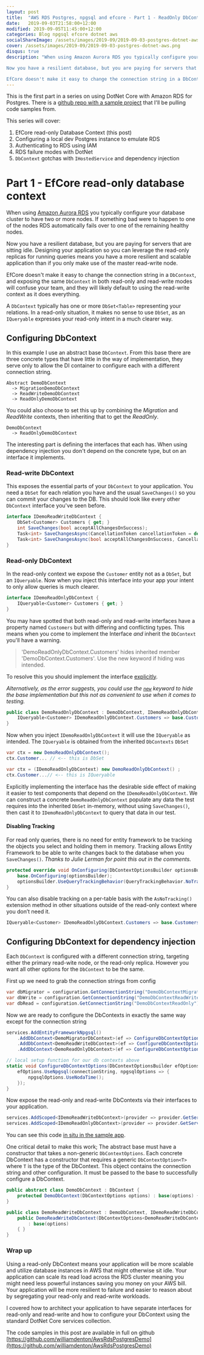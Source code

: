 ```yaml
---
layout: post
title:  "AWS RDS Postgres, npgsql and efcore - Part 1 - ReadOnly DbContext"
date:   2019-09-03T21:58:00+12:00
modified: 2019-09-05T11:45:00+12:00
categories: Blog npgsql efcore dotnet aws
socialShareImage: /assets/images/2019-09/2019-09-03-postgres-dotnet-aws.png
cover: /assets/images/2019-09/2019-09-03-postgres-dotnet-aws.png
disqus: true
description: "When using Amazon Aurora RDS you typically configure your database cluster to have two or more nodes. If something bad were to happen to one of the nodes RDS automatically fails over to one of the remaining healthy nodes.

Now you have a resilient database, but you are paying for servers that are sitting idle. Designing your application so you can leverage the read only replicas for running queries means you have a more resilient and scalable application than if you only make use of the master read write node.

EfCore doesn't make it easy to change the connection string in a DbContext..."
---
```


This is the first part in a series on using DotNet Core with Amazon RDS for Postgres. There is a [github repo with a sample project](https://github.com/williamdenton/AwsRdsPostgresDemo) that I'll be pulling code samples from. 

This series will cover:
1. EfCore read-only Database Context (this post)
2. Configuring a local dev Postgres instance to emulate RDS
3. Authenticating to RDS using IAM
4. RDS failure modes with DotNet
5. `DbContext` gotchas with `IHostedService` and dependency injection

# Part 1 - EfCore read-only database context
When using [Amazon Aurora RDS](https://docs.aws.amazon.com/AmazonRDS/latest/AuroraUserGuide/CHAP_AuroraOverview.html) you typically configure your database cluster to have two or more nodes. If something bad were to happen to one of the nodes RDS automatically fails over to one of the remaining healthy nodes.

Now you have a resilient database, but you are paying for servers that are sitting idle. Designing your application so you can leverage the read-only replicas for running queries means you have a more resilient and scalable application than if you only make use of the master read-write node.

EfCore doesn't make it easy to change the connection string in a `DbContext`, and exposing the same `DbContext` in both read-only and read-write modes will confuse your team, and they will likely default to using the read-write context as it does everything.

A `DbContext` typically has one or more `DbSet<Table>` representing your relations. In a read-only situation, it makes no sense to use `DbSet`, as an `IQueryable` expresses your read-only intent in a much clearer way.

## Configuring DbContext
In this example I use an abstract base `DbContext`. From this base there are three concrete types that have little in the way of implementation, they serve only to allow the DI container to configure each with a different connection string.

```
Abstract DemoDbContext
  -> MigrationDemoDbContext
  -> ReadWriteDemoDbContext
  -> ReadOnlyDemoDbContext
```

You could also choose to set this up by combining the *Migration* and *ReadWrite* contexts, then inheriting that to get the *ReadOnly*.

```
DemoDbContext
  -> ReadOnlyDemoDbContext
```

The interesting part is defining the interfaces that each has. When using dependency injection you don't depend on the concrete type, but on an interface it implements.


### Read-write DbContext
This exposes the essential parts of your `DbContext` to your application. You need a `DbSet` for each relation you have and the usual `SaveChanges()` so you can commit your changes to the DB. This should look like every other `DbContext` interface you've seen before.
```cs
interface IDemoReadWriteDbContext {
    DbSet<Customer> Customers { get; }
    int SaveChanges(bool acceptAllChangesOnSuccess);
    Task<int> SaveChangesAsync(CancellationToken cancellationToken = default);
    Task<int> SaveChangesAsync(bool acceptAllChangesOnSuccess, CancellationToken cancellationToken = default);
}
```

### Read-only DbContext

In the read-only context we expose the `Customer` entity not as a `DbSet`, but an `IQueryable`. Now when you inject this interface into your app your intent to only allow queries is much clearer.

```cs
interface IDemoReadOnlyDbContext {
    IQueryable<Customer> Customers { get; }
}
```

You may have spotted that both read-only and read-write interfaces have a property named `Customers` but with differing and conflicting types. This means when you come to implement the Interface _and_ inherit the `DbContext` you'll have a warning.

> 'DemoReadOnlyDbContext.Customers' hides inherited member 'DemoDbContext.Customers'. 
> Use the new keyword if hiding was intended. 

To resolve this you should implement the interface [explicitly](https://docs.microsoft.com/en-us/dotnet/csharp/programming-guide/interfaces/explicit-interface-implementation). 

_Alternatively, as the error suggests, you could use the [`new`](https://docs.microsoft.com/en-us/dotnet/csharp/language-reference/keywords/new-modifier) keyword to hide the base implementation but this not as convenient to use when it comes to testing._

```cs
public class DemoReadOnlyDbContext : DemoDbContext, IDemoReadOnlyDbContext {
    IQueryable<Customer> IDemoReadOnlyDbContext.Customers => base.Customers.AsQueryable();
}
```

Now when you inject `IDemoReadOnlyDbContext` it will use the `IQueryable` as intended. The `IQueryable` is obtained from the inherited `DbContexts` `DbSet`

```cs
var ctx = new DemoReadOnlyDbContext();
ctx.Customer... // <-- this is DbSet
```

```cs
var ctx = (IDemoReadOnlyDbContext) new DemoReadOnlyDbContext() ;
ctx.Customer...// <-- this is IQueryable
```

Explicitly implementing the interface has the desirable side effect of making it easier to test components that depend on the `IDemoReadOnlyDbContext`. We can construct a concrete `DemoReadOnlyDbContext` populate any data the test requires into the inherited `DbSet` in-memory, without using `SaveChanges()`, then cast it to `IDemoReadOnlyDbContext` to query that data in our test.


#### Disabling Tracking
For read only queries, there is no need for entity framework to be tracking the objects you select and holding them in memory. Tracking allows Entity Framework to be able to write changes back to the database when you `SaveChanges()`. _Thanks to Julie Lerman for point this out in the comments._
```cs
protected override void OnConfiguring(DbContextOptionsBuilder optionsBuilder) {
	base.OnConfiguring(optionsBuilder);
	optionsBuilder.UseQueryTrackingBehavior(QueryTrackingBehavior.NoTracking);
}
```

You can also disable tracking on a per-table basis with the `AsNoTracking()` extension method in other situations outside of the read-only context where you don’t need it.

```cs
IQueryable<Customer> IDemoReadOnlyDbContext.Customers => base.Customers.AsNoTracking();
```

## Configuring DbContext for dependency injection

Each `DbContext` is configured with a different connection string, targeting either the primary read-wite node, or the read-only replica. However you want all other options for the `DbContext` to be the same.

First up we need to grab the connection strings from config
```cs
var dbMigrator = configuration.GetConnectionString("DemoDbContextMigrator")
var dbWrite = configuration.GetConnectionString("DemoDbContextReadWrite")
var dbRead = configuration.GetConnectionString("DemoDbContextReadOnly")
```

Now we are ready to configure the DbContexts in exactly the same way except for the connection string
```cs
services.AddEntityFrameworkNpgsql()
    .AddDbContext<DemoMigratorDbContext>(ef => ConfigureDbContextOptions(ef, dbMigrator))
    .AddDbContext<DemoReadWriteDbContext>(ef => ConfigureDbContextOptions(ef, dbWrite))
    .AddDbContext<DemoReadOnlyDbContext>(ef => ConfigureDbContextOptions(ef, dbRead));

// local setup function for our db contexts above
static void ConfigureDbContextOptions(DbContextOptionsBuilder efOptions, string connectionString) {
    efOptions.UseNpgsql(connectionString, npgsqlOptions => {
        npgsqlOptions.UseNodaTime();
    });
}
```

Now expose the read-only and read-write DbContexts via their interfaces to your application.
```cs
services.AddScoped<IDemoReadWriteDbContext>(provider => provider.GetService<DemoReadWriteDbContext>());
services.AddScoped<IDemoReadOnlyDbContext>(provider => provider.GetService<DemoReadOnlyDbContext>());
```

You can see this code [in situ in the sample app](https://github.com/williamdenton/AwsRdsPostgresDemo/blob/49cda6bd0d004ab0be5b8c1a942fcd0520dcd112/src/AwsRdsPostgresDemo/Program.cs#L50-L70).

One critical detail to make this work; The abstract base must have a constructor that takes a non-generic `DbContextOptions`. Each concrete DbContext has a constructor that requires a generic `DbContextOption<T>` where `T` is the type of the DbContext. This object contains the connection string and other configuration. It must be passed to the base to successfully configure a DbContext.

```cs
public abstract class DemoDbContext : DbContext {
    protected DemoDbContext(DbContextOptions options) : base(options) { }
}

public class DemoReadWriteDbContext : DemoDbContext, IDemoReadWriteDbContext {
    public DemoReadWriteDbContext(DbContextOptions<DemoReadWriteDbContext> options)
        : base(options)
    { }
}
```

### Wrap up
Using a read-only DbContext means your application will be more scalable and utilize database instances in AWS that might otherwise sit idle. Your application can scale its read load across the RDS cluster meaning you might need less powerful instances saving you money on your AWS bill. Your application will be more resilient to failure and easier to reason about by segregating your read-only and read-write workloads.

I covered how to architect your application to have separate interfaces for read-only and read-write and how to configure your DbContext using the standard DotNet Core services collection.

The code samples in this post are available in full on github [https://github.com/williamdenton/AwsRdsPostgresDemo](https://github.com/williamdenton/AwsRdsPostgresDemo)
